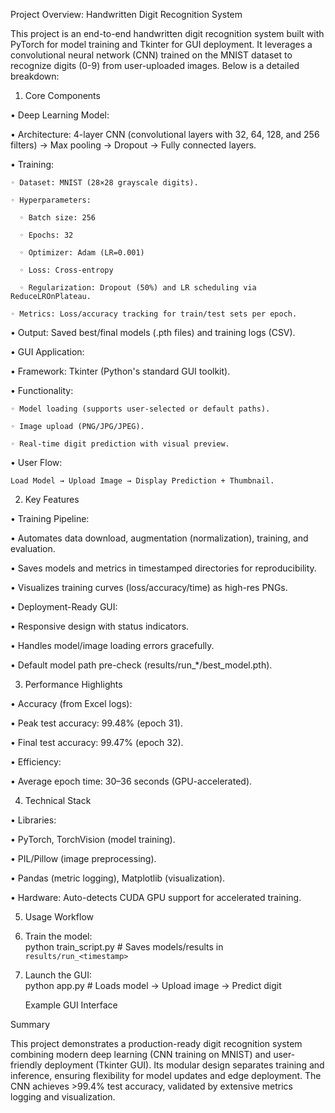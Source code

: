 Project Overview: Handwritten Digit Recognition System

This project is an end-to-end handwritten digit recognition system built with PyTorch for model training and Tkinter for GUI deployment. It leverages a convolutional neural network (CNN) trained on the MNIST dataset to recognize digits (0-9) from user-uploaded images. Below is a detailed breakdown:

1. Core Components

• Deep Learning Model:  

  • Architecture: 4-layer CNN (convolutional layers with 32, 64, 128, and 256 filters) → Max pooling → Dropout → Fully connected layers.  

  • Training:  

    ◦ Dataset: MNIST (28×28 grayscale digits).  

    ◦ Hyperparameters:  

      ◦ Batch size: 256  

      ◦ Epochs: 32  

      ◦ Optimizer: Adam (LR=0.001)  

      ◦ Loss: Cross-entropy  

      ◦ Regularization: Dropout (50%) and LR scheduling via ReduceLROnPlateau.  

    ◦ Metrics: Loss/accuracy tracking for train/test sets per epoch.  

  • Output: Saved best/final models (.pth files) and training logs (CSV).  

• GUI Application:  

  • Framework: Tkinter (Python's standard GUI toolkit).  

  • Functionality:  

    ◦ Model loading (supports user-selected or default paths).  

    ◦ Image upload (PNG/JPG/JPEG).  

    ◦ Real-time digit prediction with visual preview.  

  • User Flow:  

    Load Model → Upload Image → Display Prediction + Thumbnail.  

2. Key Features

• Training Pipeline:  

  • Automates data download, augmentation (normalization), training, and evaluation.  

  • Saves models and metrics in timestamped directories for reproducibility.  

  • Visualizes training curves (loss/accuracy/time) as high-res PNGs.  

• Deployment-Ready GUI:  

  • Responsive design with status indicators.  

  • Handles model/image loading errors gracefully.  

  • Default model path pre-check (results/run_*/best_model.pth).  

3. Performance Highlights

• Accuracy (from Excel logs):  

  • Peak test accuracy: 99.48% (epoch 31).  

  • Final test accuracy: 99.47% (epoch 32).  

• Efficiency:  

  • Average epoch time: 30–36 seconds (GPU-accelerated).  

4. Technical Stack

• Libraries:  

  • PyTorch, TorchVision (model training).  

  • PIL/Pillow (image preprocessing).  

  • Pandas (metric logging), Matplotlib (visualization).  

• Hardware: Auto-detects CUDA GPU support for accelerated training.  

5. Usage Workflow

1. Train the model:  
   python train_script.py  # Saves models/results in `results/run_<timestamp>`
   
2. Launch the GUI:  
   python app.py  # Loads model → Upload image → Predict digit
   
    Example GUI Interface

Summary

This project demonstrates a production-ready digit recognition system combining modern deep learning (CNN training on MNIST) and user-friendly deployment (Tkinter GUI). Its modular design separates training and inference, ensuring flexibility for model updates and edge deployment. The CNN achieves >99.4% test accuracy, validated by extensive metrics logging and visualization.
